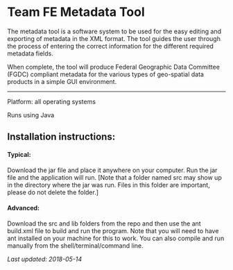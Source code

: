 # Team FE Metadata Tool
The metadata tool is a software system to be used for the easy editing and exporting of metadata in the XML format.
The tool guides the user through the process of entering the correct information for the different required metadata fields.

When complete, the tool will produce Federal Geographic Data Committee (FGDC) compliant metadata for the various types of geo-spatial data products in a simple GUI environment.

---
Platform: all operating systems

Runs using Java

## Installation instructions:

#### Typical: 
Download the jar file and place it anywhere on your computer. Run the jar file and the application will run.
[Note that a folder named src may show up in the directory where the jar was run. Files in this folder are important, please do not delete the folder.]

#### Advanced:
Download the src and lib folders from the repo and then use the ant build.xml file to build and run the program.
Note that you will need to have ant installed on your machine for this to work.
You can also compile and run manually from the shell/terminal/command line.

_Last updated: 2018-05-14_
